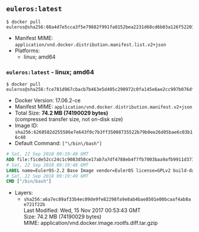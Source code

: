 ## `euleros:latest`

```console
$ docker pull euleros@sha256:88a4d7e5cca3f5e79882f991fa0152bea2231d68cd6b03a126f52201eacf5d72
```

-	Manifest MIME: `application/vnd.docker.distribution.manifest.list.v2+json`
-	Platforms:
	-	linux; amd64

### `euleros:latest` - linux; amd64

```console
$ docker pull euleros@sha256:fce781d967cbacb7b463e5d405c290972c0fa145e6ae2cc997b076dfd249e45a
```

-	Docker Version: 17.06.2-ce
-	Manifest MIME: `application/vnd.docker.distribution.manifest.v2+json`
-	Total Size: **74.2 MB (74190029 bytes)**  
	(compressed transfer size, not on-disk size)
-	Image ID: `sha256:6268582d255586e7e643f0c7b3ff35008735522b79b0ee26d05bae6c03b16c48`
-	Default Command: `["\/bin\/bash"]`

```dockerfile
# Sat, 22 Sep 2018 09:19:48 GMT
ADD file:f1cde52cc24c1c9083d58ce17ab7a7df4788eb4f7fb7003baa9afb9911d371a2 in / 
# Sat, 22 Sep 2018 09:19:48 GMT
LABEL name=EulerOS-2.2 Base Image vendor=EulerOS license=GPLv2 build-date=20170928
# Sat, 22 Sep 2018 09:19:49 GMT
CMD ["/bin/bash"]
```

-	Layers:
	-	`sha256:a6a7ec89af33b4ec09de9fe82298fa9e8ab4bae8501e00bcaaf4ab8ae721f22b`  
		Last Modified: Wed, 15 Nov 2017 00:53:43 GMT  
		Size: 74.2 MB (74190029 bytes)  
		MIME: application/vnd.docker.image.rootfs.diff.tar.gzip
